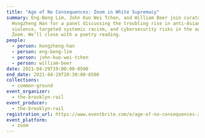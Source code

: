 ```yaml
---
title: "Age of No Consequences: Zoom in White Supremacy"
summary: Eng-Beng Lim, John Kuo Wei Tchen, and William Beer join curator
  Hongzheng Han for a panel discussing the troubling rise in anti-Asian
  violence, targeted systemic racism, and cybersecurity risks in the age of
  Zoom. We’ll close with a poetry reading.
people:
  - person: hongzheng-han
  - person: eng-beng-lim
  - person: john-kuo-wei-tchen
  - person: william-beer
date: 2021-04-29T19:00:00-0500
end_date: 2021-04-29T20:30:00-0500
collections:
  - common-ground
event_organizer:
  - the-brooklyn-rail
event_producer:
  - the-brooklyn-rail
registration_url: https://www.eventbrite.com/e/age-of-no-consequences-zoom-in-white-supremacy-tickets-151992947999
event_platform:
  - zoom
---
```

